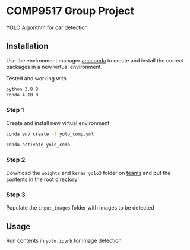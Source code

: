 # COMP9517 Group Project

YOLO Algorithm for car detection

## Installation

Use the environment manager [anaconda](https://docs.anaconda.com/anaconda/install/windows/) to create and install the correct packages in a new virtual environment.

Tested and working with 
```bash
python 3.8.8
conda 4.10.0
```
### Step 1
Create and install new virtual environment
```bash
conda env create -f yolo_comp.yml
```

```bash
conda activate yolo_comp
```
### Step 2
Download the ```weights``` and ```keras_yolo3``` folder on [teams](https://teams.microsoft.com/_#/school/files/General?threadId=19%3Adee66286ad894e0488e38b7fa5e01563%40thread.tacv2&ctx=channel&context=General&rootfolder=%252Fsites%252FCOMP9517Osu%252FShared%2520Documents%252FGeneral) and put the contents in the root directory 

### Step 3
Populate the ```input_images``` folder with images to be detected

## Usage
Run contents in ```yolo.ipynb``` for image detection